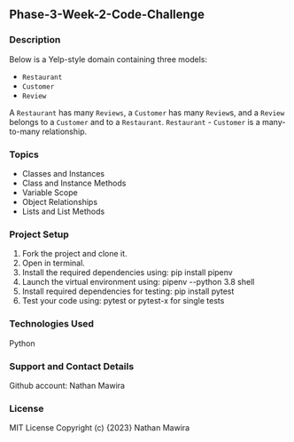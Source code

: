 ## Phase-3-Week-2-Code-Challenge

### Description
Below is a Yelp-style domain containing three models:
- `Restaurant`
- `Customer`
- `Review`

A `Restaurant` has many `Reviews`, a `Customer` has many `Review`s, and a `Review` belongs to a `Customer` and to a `Restaurant`.
`Restaurant` - `Customer` is a many-to-many relationship.

### Topics
- Classes and Instances
- Class and Instance Methods
- Variable Scope
- Object Relationships
- Lists and List Methods

### Project Setup
 1. Fork the project and clone it.
 2. Open in terminal.
 3. Install the required dependencies using: pip install pipenv
 4. Launch the virtual environment using: pipenv --python 3.8 shell
 5. Install required dependencies for testing: pip install pytest
 6. Test your code using: pytest or pytest-x for single tests

### Technologies Used
Python

### Support and Contact Details
Github account: Nathan Mawira

### License
MIT License Copyright (c) {2023} Nathan Mawira
